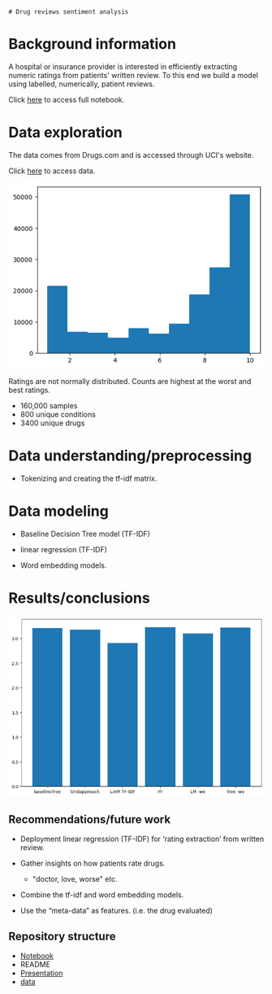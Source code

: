     # Drug reviews sentiment analysis

# Background information

A hospital or insurance provider is interested in efficiently extracting numeric ratings from patients' written review.  To this end we build a model using labelled, numerically, patient reviews. 

Click [here](https://github.com/jmarksk/DrugReviewAnalysis/blob/main/drugReviews.ipynb) to access full notebook.


# Data exploration



The data comes from Drugs.com and is accessed through UCI's website.


Click [here](https://github.com/jmarksk/DrugReviewAnalysis/blob/main/drugsComTrain_raw.tsv) to access data. 

![ratingsDistribution](https://github.com/jmarksk/DrugReviewAnalysis/blob/main/Images/ratingsDistribution.png "y distr")

Ratings are not normally distributed. Counts are highest at the worst and best ratings. 

- 160,000 samples
- 800 unique conditions
- 3400 unique drugs

# Data understanding/preprocessing

- Tokenizing and creating the tf-idf matrix.

# Data modeling

- Baseline Decision Tree model (TF-IDF)

- linear regression (TF-IDF)

- Word embedding models. 


# Results/conclusions

![rmses](https://github.com/jmarksk/DrugReviewAnalysis/blob/main/Images/rmsesVal.png "val rmses")

## Recommendations/future work

- Deployment linear regression (TF-IDF) for ‘rating extraction’ from written review.

- Gather insights on how patients rate drugs.
    - "doctor, love, worse" etc. 
    

- Combine the tf-idf and word embedding models.
- Use the “meta-data” as features. (i.e. the drug evaluated)

## Repository structure
- [Notebook](https://github.com/jmarksk/DrugReviewAnalysis/blob/main/drugReviews.ipynb)
- README
- [Presentation](https://github.com/jmarksk/DrugReviewAnalysis/blob/main/Presentation.pdf)
- [data](https://github.com/jmarksk/DrugReviewAnalysis/blob/main/drugsComTrain_raw.tsv)